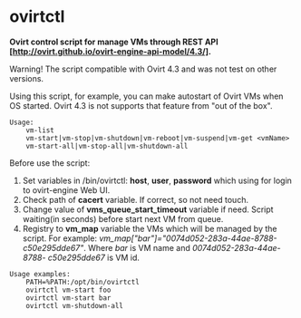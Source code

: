 # ovirtctl

**Ovirt control script for manage VMs through REST API [http://ovirt.github.io/ovirt-engine-api-model/4.3/].**

Warning! The script compatible with Ovirt 4.3 and was not test on other versions.

Using this script, for example, you can make autostart of Ovirt VMs when OS started. Ovirt 4.3 is not supports that feature from "out of the box".


```
Usage:
	vm-list
	vm-start|vm-stop|vm-shutdown|vm-reboot|vm-suspend|vm-get <vmName>
	vm-start-all|vm-stop-all|vm-shutdown-all
```

Before use the script:
1) Set variables in /bin/ovirtctl: **host**, **user**, **password** which using for login to ovirt-engine Web UI.
2) Check path of **cacert** variable. If correct, so not need touch.
3) Change value of **vms_queue_start_timeout** variable if need. Script waiting(in seconds) before start next VM from queue.
4) Registry to **vm_map** variable the VMs which will be managed by the script.
	For example: *vm_map["bar"]="0074d052-283a-44ae-8788-c50e295dde67"*. Where *bar* is VM name and *0074d052-283a-44ae-8788-	c50e295dde67* is VM id.

```
Usage examples:
	PATH=%PATH:/opt/bin/ovirtctl
	ovirtctl vm-start foo
	ovirtctl vm-start bar
	ovirtctl vm-shutdown-all
```
